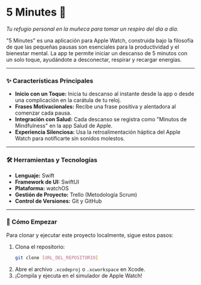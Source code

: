 # 5 Minutes 🧘

*Tu refugio personal en la muñeca para tomar un respiro del día a día.*

"5 Minutes" es una aplicación para Apple Watch, construida bajo la filosofía de que las pequeñas pausas son esenciales para la productividad y el bienestar mental. La app te permite iniciar un descanso de 5 minutos con un solo toque, ayudándote a desconectar, respirar y recargar energías.

---

### ✨ Características Principales

* **Inicio con un Toque:** Inicia tu descanso al instante desde la app o desde una complicación en la carátula de tu reloj.
* **Frases Motivacionales:** Recibe una frase positiva y alentadora al comenzar cada pausa.
* **Integración con Salud:** Cada descanso se registra como "Minutos de Mindfulness" en la app Salud de Apple.
* **Experiencia Silenciosa:** Usa la retroalimentación háptica del Apple Watch para notificarte sin sonidos molestos.

---

### 🛠️ Herramientas y Tecnologías

* **Lenguaje:** Swift
* **Framework de UI:** SwiftUI
* **Plataforma:** watchOS
* **Gestión de Proyecto:** Trello (Metodología Scrum)
* **Control de Versiones:** Git y GitHub

---

### 🚀 Cómo Empezar

Para clonar y ejecutar este proyecto localmente, sigue estos pasos:

1.  Clona el repositorio:
    ```bash
    git clone [URL_DEL_REPOSITORIO]
    ```
2.  Abre el archivo `.xcodeproj` o `.xcworkspace` en Xcode.
3.  ¡Compila y ejecuta en el simulador de Apple Watch!
